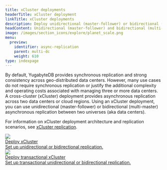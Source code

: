 ```yaml
---
title: xCluster deployments
headerTitle: xCluster deployment
linkTitle: xCluster deployments
description: Deploy unidirectional (master-follower) or bidirectional (multi-master) replication between universes
headContent: Unidirectional (master-follower) and bidirectional (multi-master) replication
image: /images/section_icons/explore/planet_scale.png
menu:
  preview:
    identifier: async-replication
    parent: multi-dc
    weight: 610
type: indexpage
---
```

By default, YugabyteDB provides synchronous replication and strong consistency across geo-distributed data centers. However, many use cases do not require synchronous replication or justify the additional complexity and operating costs associated with managing three or more data centers. A cross-cluster (xCluster) deployment provides asynchronous replication across two data centers or cloud regions. Using an xCluster deployment, you can use unidirectional (master-follower) or bidirectional (multi-master) asynchronous replication between two universes (aka data centers).

For information on xCluster deployment architecture and replication scenarios, see [xCluster replication](../../../architecture/docdb-replication/async-replication/).

<div class="row">
  <div class="col-12 col-md-6 col-lg-12 col-xl-6">
    <a class="section-link icon-offset" href="async-deployment/">
      <div class="head">
        <img class="icon" src="/images/section_icons/explore/planet_scale.png"  aria-hidden="true" />
        <div class="title">Deploy xCluster</div>
      </div>
      <div class="body">
        Set up unidirectional or bidirectional replication.
      </div>
    </a>
  </div>

  <div class="col-12 col-md-6 col-lg-12 col-xl-6">
    <a class="section-link icon-offset" href="async-replication-transactional">
      <div class="head">
        <img class="icon" src="/images/section_icons/explore/planet_scale.png"  aria-hidden="true" />
        <div class="title">Deploy transactional xCluster</div>
      </div>
      <div class="body">
        Set up transactional unidirectional or bidirectional replication.
      </div>
    </a>
  </div>

</div>
